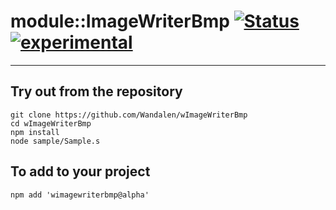 
# module::ImageWriterBmp  [![Status](https://github.com/Wandalen/wImageWriterBmp/workflows/publish/badge.svg)](https://github.com/Wandalen/wImageWriterBmp/actions?query=workflow%3Apublish) [![experimental](https://img.shields.io/badge/stability-experimental-orange.svg)](https://github.com/emersion/stability-badges#experimental)

___

## Try out from the repository
```
git clone https://github.com/Wandalen/wImageWriterBmp
cd wImageWriterBmp
npm install
node sample/Sample.s
```

## To add to your project
```
npm add 'wimagewriterbmp@alpha'
```




